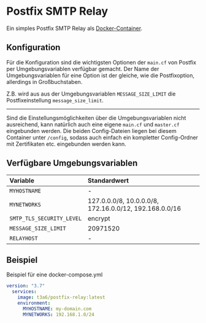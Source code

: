 
# Postfix SMTP Relay

Ein simples Postfix SMTP Relay als [Docker-Container](https://hub.docker.com/r/t3a6/postfix-relay).


## Konfiguration

Für die Konfiguration sind die wichtigsten Optionen der `main.cf`
von Postfix per Umgebungsvariablen verfügbar gemacht.
Der Name der Umgebungsvariablen für eine Option ist der gleiche,
wie die Postfixoption, allerdings in Großbuchstaben.

Z.B. wird aus aus der Umgebungsvariablen `MESSAGE_SIZE_LIMIT` die Postfixeinstellung `message_size_limit`.

---

Sind die Einstellungsmöglichkeiten über die Umgebungsvariablen nicht
ausreichend, kann natürlich auch eine eigene `main.cf` und `master.cf`
eingebunden werden.
Die beiden Config-Dateien liegen bei diesem Container unter `/config`,
sodass auch einfach ein kompletter Config-Ordner mit Zertifikaten etc.
eingebunden werden kann.


## Verfügbare Umgebungsvariablen

| Variable                  | Standardwert                                            |
| :-                        | :-                                                      |
| `MYHOSTNAME`              | -                                                       |
| `MYNETWORKS`              | 127.0.0.0/8, 10.0.0.0/8, 172.16.0.0/12, 192.168.0.0/16  |
| `SMTP_TLS_SECURITY_LEVEL` | encrypt                                                 |
| `MESSAGE_SIZE_LIMIT`      | 20971520                                                |
| `RELAYHOST`               | -                                                       |


## Beispiel

Beispiel für eine docker-compose.yml
```yaml
version: "3.7"
  services:
    image: t3a6/postfix-relay:latest
    environment:
      MYHOSTNAME: my-domain.com
      MYNETWORKS: 192.168.1.0/24

```
